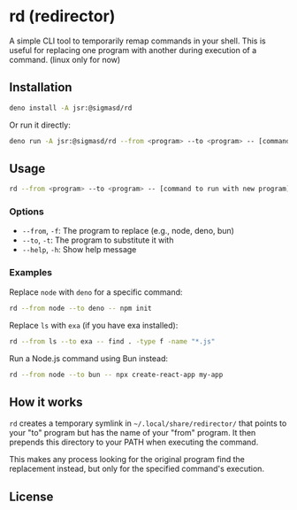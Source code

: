 # rd (redirector)

A simple CLI tool to temporarily remap commands in your shell. This is useful
for replacing one program with another during execution of a command. (linux
only for now)

## Installation

```bash
deno install -A jsr:@sigmasd/rd
```

Or run it directly:

```bash
deno run -A jsr:@sigmasd/rd --from <program> --to <program> -- [command to run]
```

## Usage

```bash
rd --from <program> --to <program> -- [command to run with new program]
```

### Options

- `--from`, `-f`: The program to replace (e.g., node, deno, bun)
- `--to`, `-t`: The program to substitute it with
- `--help`, `-h`: Show help message

### Examples

Replace `node` with `deno` for a specific command:

```bash
rd --from node --to deno -- npm init
```

Replace `ls` with `exa` (if you have exa installed):

```bash
rd --from ls --to exa -- find . -type f -name "*.js"
```

Run a Node.js command using Bun instead:

```bash
rd --from node --to bun -- npx create-react-app my-app
```

## How it works

`rd` creates a temporary symlink in `~/.local/share/redirector/` that points to
your "to" program but has the name of your "from" program. It then prepends this
directory to your PATH when executing the command.

This makes any process looking for the original program find the replacement
instead, but only for the specified command's execution.

## License
